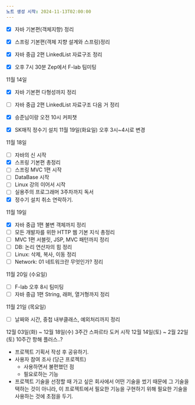 ```yaml
---
노트 생성 시작: 2024-11-13T02:00:00
---
```

- [x] 자바 기본편(객체지향) 정리
- [x] 스프링 기본편(객체 지향 설계와 스프링)정리

- [x] 자바 중급 2편 LinkedList 자료구조 정리
- [x] 오후 7시 30분 Zep에서 F-lab 팀미팅


11월 14일
- [x] 자바 기본편 다형성까지 정리
- [ ] 자바 중급 2편 LinkedList 자료구조 다음 거 정리
- [x] 승준님이랑 오전 10시 커피챗 
- [x] SK매직 정수기 설치 11월 19일(화요일) 오후 3시~4시로 변경


11월 18일
- [ ] 자바의 신 시작
- [x] 스프링 기본편 총정리
- [ ] 스프링 MVC 1편 시작
- [ ] DataBase 시작
- [ ] Linux 강의 이어서 시작
- [ ] 실용주의 프로그래머 3주차까지 독서
- [x] 정수기 설치 취소 연락하기.

11월 19일
- [x] 자바 중급 1편 불변 객체까지 정리
- [ ] 모든 개발자를 위한 HTTP 웹 기본 지식 총정리
- [ ] MVC 1편 서블릿, JSP, MVC 패턴까지 정리
- [ ] DB: 논리 연산자의 힘 정리
- [ ] Linux: 삭제, 복사, 이동 정리
- [ ] Network: 01 네트워크란 무엇인가? 정리

11월 20일 (수요일)
- [ ] F-lab 오후 8시 팀미팅
- [ ] 자바 중급 1편 String, 래퍼, 열거형까지 정리

11월 21일 (목요일)
- [ ] 날짜와 시간, 중첩 내부클래스, 예외처리까지 정리


12월 03일(화) ~ 12월 18일(수) 3주간 스파르타 도커 시작
12월 14일(토) ~ 2월 22일 (토) 10주간 항해 플러스..?





- 프로젝트 기획서 작성 후 공유하기.
- 사용자 참여 조사 (당근 프로젝트)
	- 사용하면서 불편했던 점
	- 필요로하는 기능
- 프로젝트 기술을 선정할 때 가고 싶은 회사에서 어떤 기술을 썼기 때문에 그 기술을 택하는 것이 아니라, 이 프로젝트에서 필요한 기능을 구현하기 위해 필요한 기술을 사용하는 것에 초점을 두기.